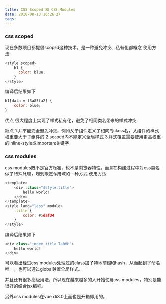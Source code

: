 ```yaml
---
title: CSS Scoped 和 CSS Modules
date: 2018-08-13 16:26:27
tags:
---
```


### css scoped
现在多数项目都提倡scoped这种技术，是一种避免冲突、私有化都概念
使用方法:
```javascript
<style scoped>
    h1 {
      color: blue;
    }
</style>
```
编译后结果如下
```javascript
h1[data-v-f3a85fa2] {
    color: blue;
}
```

<!-- more -->

优点
很大程度上实现了样式私有化，避免了相同类名带来的样式冲突

缺点
1.并不能完全避免冲突，例如父子组件定义了相同的class名，父组件的样式权重要大于子组件的
2.scoped内不能定义全局样式
3.样式覆盖需要使用更高权重的inline-style或important关键字

### css modules
css modules既不是官方标准，也不是浏览器特性，而是在构建过程中对css类名做了特殊处理，起到限定作用域的一种方式
使用方法
```javascript
<template>
    <div :class="$style.title">
        hello world!
    </div>
</template>
<style lang="less" module>
    .title {
        color: #5daf34;
    }
</style>
```
编译后结果如下
```javascript
<div class="index_title_Ta0VH">
    hello world!
</div>
```
可以看出经过css modules处理过的class加了特地前缀和hash，从而起到了命名唯一，也可以通过global设置全局样式。

并且还有很多高级用法，所以现在越来越多的人开始使用css modules，特别是能很好的结合jsx编程。

另外css modules在vue cli3.0上面也是开箱即用的。